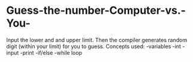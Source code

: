 # Guess-the-number-Computer-vs.-You-
Input the lower and and upper limit. Then the compiler generates random digit (within your limit) for you to guess.
Concepts used:
-variables
-int
-input
-print
-if/else
-while loop
